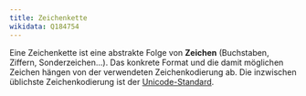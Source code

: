 ```yaml
---
title: Zeichenkette
wikidata: Q184754
---
```


Eine Zeichenkette ist eine abstrakte Folge von **Zeichen** (Buchstaben,
Ziffern, Sonderzeichen...).  Das konkrete Format und die damit möglichen
Zeichen hängen von der verwendeten Zeichenkodierung ab. Die inzwischen
üblichste Zeichenkodierung ist der [Unicode-Standard](unicode).
